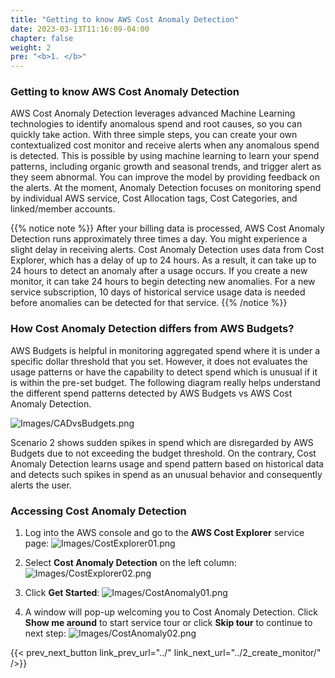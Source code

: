 ```yaml
---
title: "Getting to know AWS Cost Anomaly Detection"
date: 2023-03-13T11:16:09-04:00
chapter: false
weight: 2
pre: "<b>1. </b>"
---
```


### Getting to know AWS Cost Anomaly Detection
AWS Cost Anomaly Detection leverages advanced Machine Learning technologies to identify anomalous spend and root causes, so you can quickly take action. With three simple steps, you can create your own contextualized cost monitor and receive alerts when any anomalous spend is detected. This is possible by using machine learning to learn your spend patterns, including organic growth and seasonal trends, and trigger alert as they seem abnormal. You can improve the model by providing feedback on the alerts. At the moment, Anomaly Detection focuses on monitoring spend by individual AWS service, Cost Allocation tags, Cost Categories, and linked/member accounts. 

{{% notice note %}}
After your billing data is processed, AWS Cost Anomaly Detection runs approximately three times a day. You might experience a slight delay in receiving alerts. Cost Anomaly Detection uses data from Cost Explorer, which has a delay of up to 24 hours. As a result, it can take up to 24 hours to detect an anomaly after a usage occurs. If you create a new monitor, it can take 24 hours to begin detecting new anomalies. For a new service subscription, 10 days of historical service usage data is needed before anomalies can be detected for that service.
{{% /notice %}}

### How Cost Anomaly Detection differs from AWS Budgets?
AWS Budgets is helpful in monitoring aggregated spend where it is under a specific dollar threshold that you set. However, it does not evaluates the usage patterns or have the capability to detect spend which is unusual if it is within the pre-set budget. The following diagram really helps understand the different spend patterns detected by AWS Budgets vs AWS Cost Anomaly Detection. 

![Images/CADvsBudgets.png](/Cost/200_6_Cost_Anomaly_Detection/Images/cad_vs_budgets.png?classes=lab_picture_small)

Scenario 2 shows sudden spikes in spend which are disregarded by AWS Budgets due to not exceeding the budget threshold. On the contrary, Cost Anomaly Detection learns usage and spend pattern based on historical data and detects such spikes in spend as an unusual behavior and consequently alerts the user. 

### Accessing Cost Anomaly Detection

1. Log into the AWS console and go to the **AWS Cost Explorer** service page:
![Images/CostExplorer01.png](/Cost/200_6_Cost_Anomaly_Detection/Images/cost_explorer_01.png?classes=lab_picture_small)

2. Select **Cost Anomaly Detection** on the left column:
![Images/CostExplorer02.png](/Cost/200_6_Cost_Anomaly_Detection/Images/cost_explorer_02.png?classes=lab_picture_small)

3. Click **Get Started**:
![Images/CostAnomaly01.png](/Cost/200_6_Cost_Anomaly_Detection/Images/cost_anomaly_01.png?classes=lab_picture_small)

4. A window will pop-up welcoming you to Cost Anomaly Detection. Click **Show me around** to start service tour or click **Skip tour** to continue to next step:
![Images/CostAnomaly02.png](/Cost/200_6_Cost_Anomaly_Detection/Images/cost_anomaly_02.png?classes=lab_picture_small)

{{< prev_next_button link_prev_url="../" link_next_url="../2_create_monitor/" />}}
